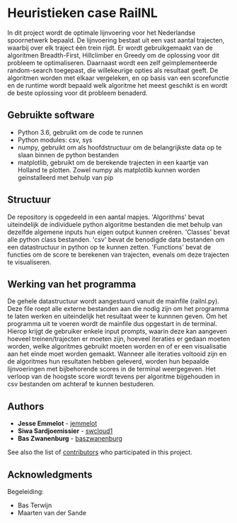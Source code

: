# Heuristieken case RailNL

In dit project wordt de optimale lijnvoering voor het Nederlandse spoornetwerk bepaald. De lijnvoering bestaat uit een vast aantal trajecten, waarbij over elk traject één trein rijdt. Er wordt gebruikgemaakt van de algoritmen Breadth-First, Hillclimber en Greedy om de oplossing voor dit probleem te optimaliseren. Daarnaast wordt een zelf geïmplementeerde random-search toegepast, die willekeurige opties als resultaat geeft. De algoritmen worden met elkaar vergeleken, en op basis van een scorefunctie en de runtime wordt bepaald welk algoritme het meest geschikt is en wordt de beste oplossing voor dit probleem benaderd.

## Gebruikte software
- Python 3.6, gebruikt om de code te runnen
- Python modules: csv, sys
- numpy, gebruikt om als hoofdstructuur om de belangrijkste data op te slaan binnen de python bestanden
- matplotlib, gebruikt om de berekende trajecten in een kaartje van Holland te plotten. Zowel numpy als matplotlib kunnen worden geinstalleerd met behulp van pip

## Structuur
De repository is opgedeeld in een aantal mapjes. 'Algorithms' bevat uiteindelijk de individuele python algoritme bestanden die met behulp van dezelfde algemene inputs hun eigen output kunnen creëren. 'Classes' bevat alle python class bestanden. 'csv' bevat de benodigde data bestanden om een datastructuur in python op te kunnen zetten. 'Functions' bevat de functies om de score te berekenen van trajecten, evenals om deze trajecten te visualiseren.

## Werking van het programma
De gehele datastructuur wordt aangestuurd vanuit de mainfile (railnl.py). Deze file roept alle externe bestanden aan die nodig zijn om het programma te laten werken en uiteindelijk het resultaat weer te kunnnen geven. Om het programma uit te voeren wordt de mainfile dus opgestart in de terminal. Hierop krijgt de gebruiker enkele input prompts, waarin deze kan aangeven hoeveel treinen/trajecten er moeten zijn, hoeveel iteraties er gedaan moeten worden, welke algoritmes gebruikt moeten worden en of er een visualisatie aan het einde moet worden gemaakt. Wanneer alle iteraties voltooid zijn en de algoritmes hun resultaten hebben geleverd, worden hun bepaalde lijnvoeringen met bijbehorende scores in de terminal weergegeven. Het verloop van de hoogste score wordt tevens per algoritme bijgehouden in csv bestanden om achteraf te kunnen bestuderen.

## Authors

* **Jesse Emmelot** - [jemmelot](https://github.com/jemmelot)
* **Siwa Sardjoemissier** - [swcloud1](https://github.com/swcloud1)
* **Bas Zwanenburg** - [baszwanenburg](https://github.com/baszwanenburg)

See also the list of [contributors](https://github.com/jemmelot/Heuristieken/graphs/contributors) who participated in this project.

## Acknowledgments
Begeleiding:
- Bas Terwijn
- Maarten van der Sande

